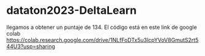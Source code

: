 # dataton2023-DeltaLearn
llegamos a obtener un puntaje de 134. El código está en este link de google colab https://colab.research.google.com/drive/1NLfFoDTx5u3lcpYVoV8GmutS2rt544U3?usp=sharing
